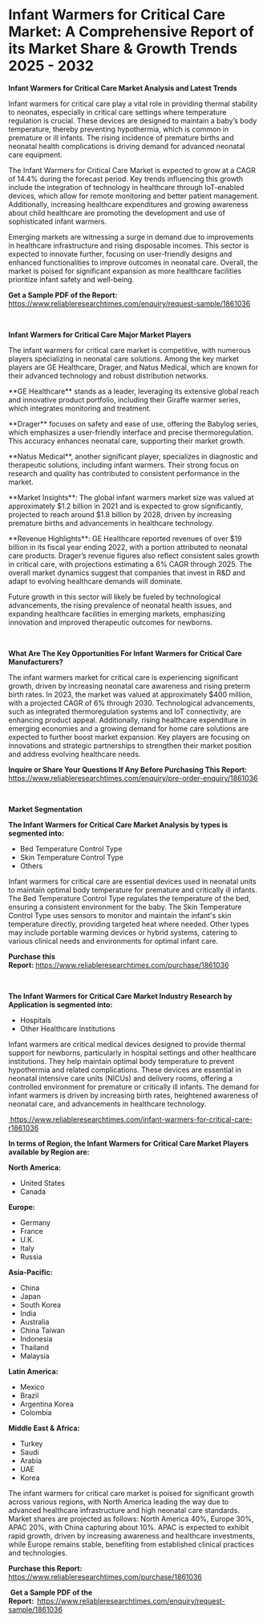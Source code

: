 <p><h1>Infant Warmers for Critical Care Market: A Comprehensive Report of its Market Share & Growth Trends 2025 - 2032</h1></p><p><strong>Infant Warmers for Critical Care Market Analysis and Latest Trends</strong></p>
<p><p>Infant warmers for critical care play a vital role in providing thermal stability to neonates, especially in critical care settings where temperature regulation is crucial. These devices are designed to maintain a baby’s body temperature, thereby preventing hypothermia, which is common in premature or ill infants. The rising incidence of premature births and neonatal health complications is driving demand for advanced neonatal care equipment.</p><p>The Infant Warmers for Critical Care Market is expected to grow at a CAGR of 14.4% during the forecast period. Key trends influencing this growth include the integration of technology in healthcare through IoT-enabled devices, which allow for remote monitoring and better patient management. Additionally, increasing healthcare expenditures and growing awareness about child healthcare are promoting the development and use of sophisticated infant warmers. </p><p>Emerging markets are witnessing a surge in demand due to improvements in healthcare infrastructure and rising disposable incomes. This sector is expected to innovate further, focusing on user-friendly designs and enhanced functionalities to improve outcomes in neonatal care. Overall, the market is poised for significant expansion as more healthcare facilities prioritize infant safety and well-being.</p></p>
<p><strong>Get a Sample PDF of the Report:&nbsp;</strong> <a href="https://www.reliableresearchtimes.com/enquiry/request-sample/1861036?utm_campaign=3366&utm_medium=2&utm_source=Github&utm_content=ia&utm_term=14042025&utm_id=infant-warmers-for-critical-care">https://www.reliableresearchtimes.com/enquiry/request-sample/1861036</a></p>
<p>&nbsp;</p>
<p><strong>Infant Warmers for Critical Care Major Market Players</strong></p>
<p><p>The infant warmers for critical care market is competitive, with numerous players specializing in neonatal care solutions. Among the key market players are GE Healthcare, Drager, and Natus Medical, which are known for their advanced technology and robust distribution networks.</p><p>**GE Healthcare** stands as a leader, leveraging its extensive global reach and innovative product portfolio, including their Giraffe warmer series, which integrates monitoring and treatment.</p><p>**Drager** focuses on safety and ease of use, offering the Babylog series, which emphasizes a user-friendly interface and precise thermoregulation. This accuracy enhances neonatal care, supporting their market growth.</p><p>**Natus Medical**, another significant player, specializes in diagnostic and therapeutic solutions, including infant warmers. Their strong focus on research and quality has contributed to consistent performance in the market.</p><p>**Market Insights**: The global infant warmers market size was valued at approximately $1.2 billion in 2021 and is expected to grow significantly, projected to reach around $1.8 billion by 2028, driven by increasing premature births and advancements in healthcare technology.</p><p>**Revenue Highlights**: GE Healthcare reported revenues of over $19 billion in its fiscal year ending 2022, with a portion attributed to neonatal care products. Drager’s revenue figures also reflect consistent sales growth in critical care, with projections estimating a 6% CAGR through 2025. The overall market dynamics suggest that companies that invest in R&D and adapt to evolving healthcare demands will dominate.</p><p>Future growth in this sector will likely be fueled by technological advancements, the rising prevalence of neonatal health issues, and expanding healthcare facilities in emerging markets, emphasizing innovation and improved therapeutic outcomes for newborns.</p></p>
<p>&nbsp;</p>
<p><strong>What Are The Key Opportunities For Infant Warmers for Critical Care Manufacturers?</strong></p>
<p><p>The infant warmers market for critical care is experiencing significant growth, driven by increasing neonatal care awareness and rising preterm birth rates. In 2023, the market was valued at approximately $400 million, with a projected CAGR of 6% through 2030. Technological advancements, such as integrated thermoregulation systems and IoT connectivity, are enhancing product appeal. Additionally, rising healthcare expenditure in emerging economies and a growing demand for home care solutions are expected to further boost market expansion. Key players are focusing on innovations and strategic partnerships to strengthen their market position and address evolving healthcare needs.</p></p>
<p><strong>Inquire or Share Your Questions If Any Before Purchasing This Report:</strong> <a href="https://www.reliableresearchtimes.com/enquiry/pre-order-enquiry/1861036?utm_campaign=3366&utm_medium=2&utm_source=Github&utm_content=ia&utm_term=14042025&utm_id=infant-warmers-for-critical-care">https://www.reliableresearchtimes.com/enquiry/pre-order-enquiry/1861036</a></p>
<p>&nbsp;</p>
<p><strong>Market Segmentation</strong></p>
<p><strong>The Infant Warmers for Critical Care Market Analysis by types is segmented into:</strong></p>
<p><ul><li>Bed Temperature Control Type</li><li>Skin Temperature Control Type</li><li>Others</li></ul></p>
<p><p>Infant warmers for critical care are essential devices used in neonatal units to maintain optimal body temperature for premature and critically ill infants. The Bed Temperature Control Type regulates the temperature of the bed, ensuring a consistent environment for the baby. The Skin Temperature Control Type uses sensors to monitor and maintain the infant's skin temperature directly, providing targeted heat where needed. Other types may include portable warming devices or hybrid systems, catering to various clinical needs and environments for optimal infant care.</p></p>
<p><strong>Purchase this Report:&nbsp;</strong><a href="https://www.reliableresearchtimes.com/purchase/1861036?utm_campaign=3366&utm_medium=2&utm_source=Github&utm_content=ia&utm_term=14042025&utm_id=infant-warmers-for-critical-care">https://www.reliableresearchtimes.com/purchase/1861036</a></p>
<p>&nbsp;</p>
<p><strong>The Infant Warmers for Critical Care Market Industry Research by Application is segmented into:</strong></p>
<p><ul><li>Hospitals</li><li>Other Healthcare Institutions</li></ul></p>
<p><p>Infant warmers are critical medical devices designed to provide thermal support for newborns, particularly in hospital settings and other healthcare institutions. They help maintain optimal body temperature to prevent hypothermia and related complications. These devices are essential in neonatal intensive care units (NICUs) and delivery rooms, offering a controlled environment for premature or critically ill infants. The demand for infant warmers is driven by increasing birth rates, heightened awareness of neonatal care, and advancements in healthcare technology.</p></p>
<p><a href="https://www.reliableresearchtimes.com/infant-warmers-for-critical-care-r1861036?utm_campaign=3366&utm_medium=2&utm_source=Github&utm_content=ia&utm_term=14042025&utm_id=infant-warmers-for-critical-care">&nbsp;https://www.reliableresearchtimes.com/infant-warmers-for-critical-care-r1861036</a></p>
<p><strong>In terms of Region, the Infant Warmers for Critical Care Market Players available by Region are:</strong></p>
<p>
    <p> <strong> North America: </strong>
        <ul>
            <li>United States</li>
            <li>Canada</li>
        </ul>
        </p> 
    <p> <strong> Europe: </strong>
        <ul>
            <li>Germany</li>
            <li>France</li>
            <li>U.K.</li>
            <li>Italy</li>
            <li>Russia</li>
        </ul>
        </p> 
    <p> <strong> Asia-Pacific: </strong>
        <ul>
            <li>China</li>
            <li>Japan</li>
            <li>South Korea</li>
            <li>India</li>
            <li>Australia</li>
            <li>China Taiwan</li>
            <li>Indonesia</li>
            <li>Thailand</li>
            <li>Malaysia</li>
        </ul>
        </p> 
    <p> <strong> Latin America: </strong>
        <ul>
            <li>Mexico</li>
            <li>Brazil</li>
            <li>Argentina Korea</li>
            <li>Colombia</li>
        </ul>
        </p> 
    <p> <strong> Middle East & Africa: </strong>
        <ul>
            <li>Turkey</li>
            <li>Saudi</li>
            <li>Arabia</li>
            <li>UAE</li>
            <li>Korea</li>
        </ul>
    </p>
    </p>
<p><p>The infant warmers for critical care market is poised for significant growth across various regions, with North America leading the way due to advanced healthcare infrastructure and high neonatal care standards. Market shares are projected as follows: North America 40%, Europe 30%, APAC 20%, with China capturing about 10%. APAC is expected to exhibit rapid growth, driven by increasing awareness and healthcare investments, while Europe remains stable, benefiting from established clinical practices and technologies.</p></p>
<p><strong>Purchase this Report: </strong><a href="https://www.reliableresearchtimes.com/purchase/1861036?utm_campaign=3366&utm_medium=2&utm_source=Github&utm_content=ia&utm_term=14042025&utm_id=infant-warmers-for-critical-care">https://www.reliableresearchtimes.com/purchase/1861036</a></p>
<p>&nbsp;<strong>Get a Sample PDF of the Report:&nbsp;&nbsp;</strong><a href="https://www.reliableresearchtimes.com/enquiry/request-sample/1861036?utm_campaign=3366&utm_medium=2&utm_source=Github&utm_content=ia&utm_term=14042025&utm_id=infant-warmers-for-critical-care">https://www.reliableresearchtimes.com/enquiry/request-sample/1861036</a></p>
<p><strong></strong></p>
<p><p></p><p></p><p></p></p>